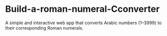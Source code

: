 # Build-a-roman-numeral-Cconverter
A simple and interactive web app that converts Arabic numbers (1–3999) to their corresponding Roman numerals.
